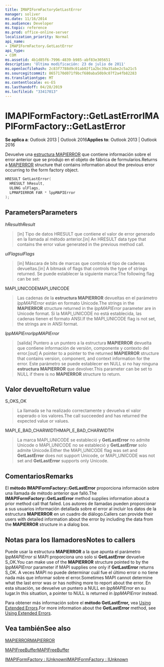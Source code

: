 ```yaml
---
title: IMAPIFormFactoryGetLastError
manager: soliver
ms.date: 11/16/2014
ms.audience: Developer
ms.topic: reference
ms.prod: office-online-server
localization_priority: Normal
api_name:
- IMAPIFormFactory.GetLastError
api_type:
- COM
ms.assetid: 4b1d85f6-7996-4839-b985-abf83e305651
description: 'Última modificación: 23 de julio de 2011'
ms.openlocfilehash: 2c83f7788d9c01ab02f1a2bc39a35abe2c5a21c5
ms.sourcegitcommit: 8657170d071f9bcf680aba50b9c07f2a4fb82283
ms.translationtype: MT
ms.contentlocale: es-ES
ms.lasthandoff: 04/28/2019
ms.locfileid: "33417013"
---
```

# <a name="imapiformfactorygetlasterror"></a><span data-ttu-id="340bf-103">IMAPIFormFactory::GetLastError</span><span class="sxs-lookup"><span data-stu-id="340bf-103">IMAPIFormFactory::GetLastError</span></span>

  
  
<span data-ttu-id="340bf-104">**Se aplica a**: Outlook 2013 | Outlook 2016</span><span class="sxs-lookup"><span data-stu-id="340bf-104">**Applies to**: Outlook 2013 | Outlook 2016</span></span> 
  
<span data-ttu-id="340bf-105">Devuelve una [estructura MAPIERROR](mapierror.md) que contiene información sobre el error anterior que se produjo en el objeto de fábrica de formularios.</span><span class="sxs-lookup"><span data-stu-id="340bf-105">Returns a [MAPIERROR](mapierror.md) structure that contains information about the previous error occurring to the form factory object.</span></span> 
  
```cpp
HRESULT GetLastError(
  HRESULT hResult,
  ULONG ulFlags,
  LPMAPIERROR FAR * lppMAPIError
);
```

## <a name="parameters"></a><span data-ttu-id="340bf-106">Parameters</span><span class="sxs-lookup"><span data-stu-id="340bf-106">Parameters</span></span>

 <span data-ttu-id="340bf-107">_hResult_</span><span class="sxs-lookup"><span data-stu-id="340bf-107">_hResult_</span></span>
  
> <span data-ttu-id="340bf-108">[in] Tipo de datos HRESULT que contiene el valor de error generado en la llamada al método anterior.</span><span class="sxs-lookup"><span data-stu-id="340bf-108">[in] An HRESULT data type that contains the error value generated in the previous method call.</span></span>
    
 <span data-ttu-id="340bf-109">_ulFlags_</span><span class="sxs-lookup"><span data-stu-id="340bf-109">_ulFlags_</span></span>
  
> <span data-ttu-id="340bf-110">[in] Máscara de bits de marcas que controla el tipo de cadenas devueltas.</span><span class="sxs-lookup"><span data-stu-id="340bf-110">[in] A bitmask of flags that controls the type of strings returned.</span></span> <span data-ttu-id="340bf-111">Se puede establecer la siguiente marca:</span><span class="sxs-lookup"><span data-stu-id="340bf-111">The following flag can be set:</span></span> 
    
<span data-ttu-id="340bf-112">MAPI_UNICODE</span><span class="sxs-lookup"><span data-stu-id="340bf-112">MAPI_UNICODE</span></span> 
  
> <span data-ttu-id="340bf-113">Las cadenas de la **estructura MAPIERROR** devueltas en el parámetro  _lppMAPIError_ están en formato Unicode.</span><span class="sxs-lookup"><span data-stu-id="340bf-113">The strings in the **MAPIERROR** structure returned in the  _lppMAPIError_ parameter are in Unicode format.</span></span> <span data-ttu-id="340bf-114">Si la MAPI_UNICODE no está establecida, las cadenas tienen el formato ANSI.</span><span class="sxs-lookup"><span data-stu-id="340bf-114">If the MAPI_UNICODE flag is not set, the strings are in ANSI format.</span></span> 
    
 <span data-ttu-id="340bf-115">_lppMAPIError_</span><span class="sxs-lookup"><span data-stu-id="340bf-115">_lppMAPIError_</span></span>
  
> <span data-ttu-id="340bf-116">[salida] Puntero a un puntero a la estructura **MAPIERROR** devuelta que contiene información de versión, componente y contexto del error.</span><span class="sxs-lookup"><span data-stu-id="340bf-116">[out] A pointer to a pointer to the returned **MAPIERROR** structure that contains version, component, and context information for the error.</span></span> <span data-ttu-id="340bf-117">Este parámetro se puede establecer en NULL si no hay ninguna **estructura MAPIERROR** que devolver.</span><span class="sxs-lookup"><span data-stu-id="340bf-117">This parameter can be set to NULL if there is no **MAPIERROR** structure to return.</span></span> 
    
## <a name="return-value"></a><span data-ttu-id="340bf-118">Valor devuelto</span><span class="sxs-lookup"><span data-stu-id="340bf-118">Return value</span></span>

<span data-ttu-id="340bf-119">S_OK</span><span class="sxs-lookup"><span data-stu-id="340bf-119">S_OK</span></span> 
  
> <span data-ttu-id="340bf-120">La llamada se ha realizado correctamente y devuelva el valor esperado o los valores.</span><span class="sxs-lookup"><span data-stu-id="340bf-120">The call succeeded and has returned the expected value or values.</span></span>
    
<span data-ttu-id="340bf-121">MAPI_E_BAD_CHARWIDTH</span><span class="sxs-lookup"><span data-stu-id="340bf-121">MAPI_E_BAD_CHARWIDTH</span></span> 
  
> <span data-ttu-id="340bf-122">La marca MAPI_UNICODE se estableció y **GetLastError** no admite Unicode o MAPI_UNICODE no se estableció y **GetLastError** solo admite Unicode.</span><span class="sxs-lookup"><span data-stu-id="340bf-122">Either the MAPI_UNICODE flag was set and **GetLastError** does not support Unicode, or MAPI_UNICODE was not set and **GetLastError** supports only Unicode.</span></span> 
    
## <a name="remarks"></a><span data-ttu-id="340bf-123">Comentarios</span><span class="sxs-lookup"><span data-stu-id="340bf-123">Remarks</span></span>

<span data-ttu-id="340bf-124">El **método IMAPIFormFactory::GetLastError** proporciona información sobre una llamada de método anterior que falló.</span><span class="sxs-lookup"><span data-stu-id="340bf-124">The **IMAPIFormFactory::GetLastError** method supplies information about a prior method call that failed.</span></span> <span data-ttu-id="340bf-125">Los autores de llamadas pueden proporcionar a sus usuarios información detallada sobre el error al incluir los datos de la estructura **MAPIERROR** en un cuadro de diálogo.</span><span class="sxs-lookup"><span data-stu-id="340bf-125">Callers can provide their users with detailed information about the error by including the data from the **MAPIERROR** structure in a dialog box.</span></span> 
  
## <a name="notes-to-callers"></a><span data-ttu-id="340bf-126">Notas para los llamadores</span><span class="sxs-lookup"><span data-stu-id="340bf-126">Notes to callers</span></span>

<span data-ttu-id="340bf-127">Puede usar la estructura **MAPIERROR** a la que apunta el parámetro  _lppMAPIError_ si MAPI proporciona uno solo si **GetLastError** devuelve S_OK.</span><span class="sxs-lookup"><span data-stu-id="340bf-127">You can make use of the **MAPIERROR** structure pointed to by the  _lppMAPIError_ parameter if MAPI supplies one only if **GetLastError** returns S_OK.</span></span> <span data-ttu-id="340bf-128">A veces MAPI no puede determinar cuál fue el último error o no tiene nada más que informar sobre el error.</span><span class="sxs-lookup"><span data-stu-id="340bf-128">Sometimes MAPI cannot determine what the last error was or has nothing more to report about the error.</span></span> <span data-ttu-id="340bf-129">En esta situación, se devuelve un puntero a NULL en  _lppMAPIError_ en su lugar.</span><span class="sxs-lookup"><span data-stu-id="340bf-129">In this situation, a pointer to NULL is returned in  _lppMAPIError_ instead.</span></span> 
  
<span data-ttu-id="340bf-130">Para obtener más información sobre el **método GetLastError,** vea [Using Extended Errors](mapi-extended-errors.md).</span><span class="sxs-lookup"><span data-stu-id="340bf-130">For more information about the **GetLastError** method, see [Using Extended Errors](mapi-extended-errors.md).</span></span>
  
## <a name="see-also"></a><span data-ttu-id="340bf-131">Vea también</span><span class="sxs-lookup"><span data-stu-id="340bf-131">See also</span></span>



[<span data-ttu-id="340bf-132">MAPIERROR</span><span class="sxs-lookup"><span data-stu-id="340bf-132">MAPIERROR</span></span>](mapierror.md)
  
[<span data-ttu-id="340bf-133">MAPIFreeBuffer</span><span class="sxs-lookup"><span data-stu-id="340bf-133">MAPIFreeBuffer</span></span>](mapifreebuffer.md)
  
[<span data-ttu-id="340bf-134">IMAPIFormFactory : IUnknown</span><span class="sxs-lookup"><span data-stu-id="340bf-134">IMAPIFormFactory : IUnknown</span></span>](imapiformfactoryiunknown.md)

